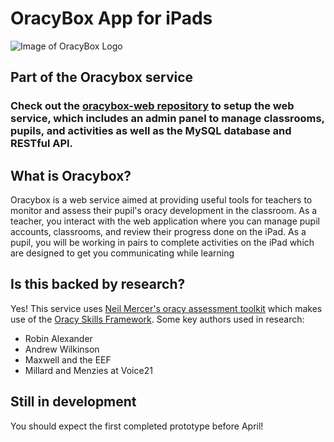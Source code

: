 # OracyBox App for iPads
![Image of OracyBox Logo](icon_60pt@3x.png)

## Part of the Oracybox service
### Check out the [oracybox-web repository](https://github.com/adamisafk/oracybox-web) to setup the web service, which includes an admin panel to manage classrooms, pupils, and activities as well as the MySQL database and RESTful API.


## What is Oracybox?
Oracybox is a web service aimed at providing useful tools for teachers to monitor and assess their pupil's oracy development in the classroom.
As a teacher, you interact with the web application where you can manage pupil accounts, classrooms, and review their progress done on the iPad.
As a pupil, you will be working in pairs to complete activities on the iPad which are designed to get you communicating while learning

## Is this backed by research?
Yes! This service uses [Neil Mercer's oracy assessment toolkit](https://www.educ.cam.ac.uk/research/projects/oracytoolkit/) which makes use of the [Oracy Skills Framework](https://www.educ.cam.ac.uk/research/projects/oracytoolkit/oracyskillsframework/).
Some key authors used in research:

- Robin Alexander
- Andrew Wilkinson
- Maxwell and the EEF
- Millard and Menzies at Voice21

## Still in development
You should expect the first completed prototype before April!
